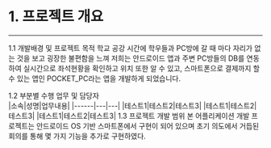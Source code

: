 # 1. 프로젝트 개요
----------------------------------------------------------------
1.1 개발배경 및 프로젝트 목적
학교 공강 시간에 학우들과 PC방에 갈 때 마다 자리가 없는 것을 보고 굉장한 불편함을 느껴 저희는 안드로이드 앱과 주변 PC방들의 DB를 연동하여 실시간으로 좌석현황을 확인하고 위치 또한 알 수 있고, 스마트폰으로 결제까지 할 수 있는 앱인 POCKET_PC라는 앱을 개발하게 되었습니다.

1.2 부분별 수행 업무 및 담당자 <br>
|소속|성명|업무내용|
|------|---|---|
|테스트1|테스트2|테스트3|
|테스트1|테스트2|테스트3|
|테스트1|테스트2|테스트3|
1.3 프로젝트 개발 범위
본 어플리케이션 개발 프로젝트는 안드로이드 OS 기반 스마트폰에서 구현이 되어 있으며 초기 의도에서 거듭된 회의를 통해 몇 가지 기능을 추가로 구현하였다. 
